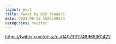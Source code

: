 ```yaml
--- 
layout: post 
title: Tweet by @jb_tradess 
date: 2021-06-22 1624369254 
categories: twitter 
--- 
```

https://twitter.com/o/status/1407332748969361422